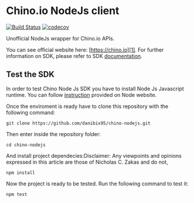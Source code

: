# Chino.io NodeJs client
[![Build Status](https://travis-ci.org/danibix95/chino-nodejs.svg?branch=master)](https://travis-ci.org/danibix95/chino-nodejs) [![codecov](https://codecov.io/gh/danibix95/chino-nodejs/branch/master/graph/badge.svg)](https://codecov.io/gh/danibix95/chino-nodejs)

Unofficial NodeJs wrapper for Chino.io APIs.

You can see official website here: [https://chino.io][1]. For further information on SDK, please refer to SDK [documentation][2].

## Test the SDK
In order to test Chino Node Js SDK you have to install Node Js Javascript runtime. You can follow [instruction][3] provided on Node website.

Once the enviroment is ready have to clone this repository with the following command:
    
    git clone https://github.com/danibix95/chino-nodejs.git

Then enter inside the repository folder:
   
    cd chino-nodejs
And install project dependecies:Disclaimer: Any viewpoints and opinions expressed in this article are those of Nicholas C. Zakas and do not, 

    npm install
Now the project is ready to be tested. Run the following command to test it:

    npm test

[1]: https://chino.io
[2]: https://danibix95.github.io/chino-nodejs/
[3]: https://nodejs.org/en/download/package-manager/